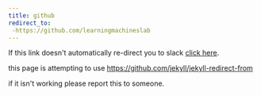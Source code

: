 ```yaml
---
title: github
redirect_to:
 -https://github.com/learningmachineslab
---
```


If this link doesn't automatically re-direct you to slack [click here](https://github.com/learningmachineslab).

this page is attempting to use https://github.com/jekyll/jekyll-redirect-from

if it isn't working please report this to someone.
